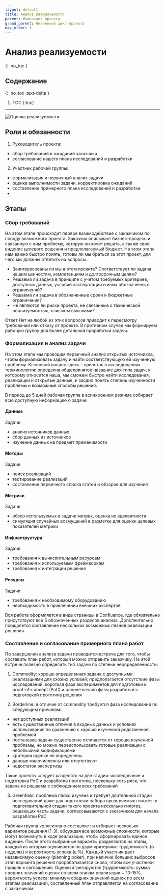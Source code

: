 ```yaml
---
layout: default
title: Анализ реализуемости
parent: Инициация проекта
grand_parent: Жизненный цикл проекта
nav_order: 1
---
```


# Анализ реализуемости
{: .no_toc }

## Содержание
{: .no_toc .text-delta }

1. TOC
{:toc}

---

![Оценка реализуемости](/READ-framework/assets/solvability_estimation.png)

## Роли и обязанности

1. Руководитель проекта:
 - сбор требований и ожиданий заказчика
 - согласование нашего плана исследований и разработки

2. Участник рабочей группы:
 - формализация и первичный анализ задачи
 - оценка выполнимости задачи, корректировка ожиданий
 - составление примерного плана исследований и разработки
 - 

## Этапы


### Сбор требований

На этом этапе происходит первое взаимодействие с заказчиком по поводу возможного проекта. Заказчик описывает бизнес-процесс и связанную с ним проблему, которую он хочет решить, а также свое видение целевого решения и предполагаемый бюджет. На этом этапе нам важно быстро понять, готовы ли мы браться за этот проект, для чего мы должны ответить на вопросы:

 - Заинтересованы ли мы в этом проекте? Соответствует ли задача нашим ценностям, компетенциям и долгосрочным целям?
 - Решаема ли задача в принципе с учетом требуемых критериев, доступных данных, условий эксплуатации и иных обозначенных ограничений?
 - Решаема ли задача в обозначенные сроки и бюджетные ограничения?
 - Не являются ли риски проекта, не связанные с технической реализуемостью, слишком высокими?

Ответ Нет на любой из этих вопросов приводит к пересмотру требований или отказу от проекта. В противном случае мы формируем рабочую группу для более детальной проработки задачи.

### Формализация и анализ задачи

На этом этапе мы проводим первичный анализ открытых источников, чтобы формализовать задачу и найти соответствующую ей изученную проблему. Ключевой вопрос здесь - принятая в исследованиях терминология: определив общепринятое название для типа задач, к которому относится наша, мы сможем быстро найти исследования, реализации и открытые данные, и заодно понять степень изученности проблемы и возможные способы решения.

В период до 5 дней рабочая группа в асинхронном режиме собирает всю доступную информацию о задаче:

#### Данные
Задачи:
 - анализ источников данных
 - сбор данных из источников
 - изучение данных на предмет применимости

#### Методы
Задачи:
 - поиск реализаций
 - тестирование реализаций
 - составление первичного списка статей и обзоров для изучения

#### Метрики
Задачи:
 - обзор используемых в задаче метрик, оценка их адекватности
 - симуляция случайных возмущений в разметке для оценки целевых показателей метрики

#### Инфраструктура
Задачи:
 - требования к вычислительным ресурсам
 - требования к используемым фреймворкам
 - требования к интеграции решения

#### Ресурсы
Задачи:
 - требования к необходимому оборудованию
 - необходимость в привлечении внешних экспертов

Вся работа оформляется в виде страницы в Confluence, где обязательно присутствуют все 5 обозначенных разделов анализа. Дополнительно поощряется составление нескольких возможных планов реализации решения.

### Составление и согласование примерного плана работ

По завершении анализа задачи проводится встреча для того, чтобы составить план работ, который можно отправить заказчику. На этой встрече полезно определить тип задачи по степени неопределенности:

 1. Commodity: хорошо определенная задача с доступными реализациями для схожих условий; предполагается отсутствие фазы исследований, короткая фаза экспериментов для подготовки к proof-of-concept (PoC) и раннее начало фазы разработки с подготовкой прототипа решения

 2. Borderline: в отличие от commodity требуется фаза исследований по следующим причинам:

  - нет доступных реализаций
  - есть существенные отличия в входных данных и условиях использования по сравнению с хорошо изученной родственной проблемой
  - постановка задачи существенно отличается от хорошо изученной проблемы, но можно переиспользовать готовые реализации с небольшими модификациями
  - критерии оценки не определены
  - данные малочисленны или отсутствуют
  - недостаток экспертизы

Такие проекты следует разделять на две стадии: исследование и подготовка PoC и разработка прототипа, поскольку есть риск, что задача не решаема с соблюдением всех требований

3. Greenfield: проблема плохо изучена и требует длительной стадии исследований даже для подготовки набора проверяемых гипотез; в подготовительной стадии такого проекта несколько гипотез, решающих часть задачи, согласовываются с заказчиком для начала разработки PoC

Рабочая группа коллективно составляет и отбирает несколько вариантов решения (1-3), обсуждая все возможные сложности, которые могут возникнуть в ходе реализации, чтобы сформировать единое видение. После этого выбранные варианты разделяются на этапы, каждый из которых оценивается по двум критериям: трудоемкость (в неделях) и вероятность успеха (в %). Каждый участник дает независимую оценку (planning poker), при наличии больших выбросов этап варианта решения прорабатывается снова, чтобы все участники пришли к соглашению. Оценки агрегируются (трудоемкость: сумма средних значений оценок по всем этапам реализации + 10-15%, вероятность успеха: минимум средних значений оценок по всем этапам реализации), составленный план отправляется на согласование с заказчиком
